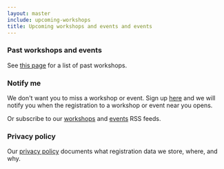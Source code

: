 ```yaml
---
layout: master
include: upcoming-workshops
title: Upcoming workshops and events and events
---
```


### Past workshops and events

See [this page](/workshops/past/) for a list of past workshops.


### Notify me

We don't want you to miss a workshop or event.
Sign up
[here](https://goo.gl/forms/DLp3d0CzkAnwS2GX2)
and we will notify you when the registration to a workshop or event near you opens.

Or subscribe to our [workshops](/feed-workshops/) and
[events](/feed-events/) RSS feeds.


### Privacy policy

Our [privacy policy](/privacy-policy/)
documents what registration data we store, where, and why.

